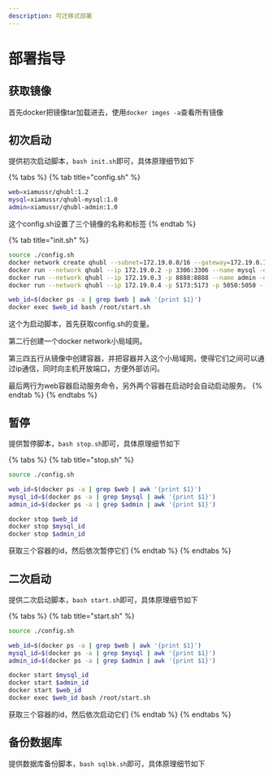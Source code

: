 ```yaml
---
description: 可迁移式部署
---
```


# 部署指导

## 获取镜像

首先docker把镜像tar加载进去，使用`docker imges -a`查看所有镜像

## 初次启动

提供初次启动脚本，`bash init.sh`即可，具体原理细节如下

{% tabs %}
{% tab title="config.sh" %}
```sh
web=xiamussr/qhubl:1.2
mysql=xiamussr/qhubl-mysql:1.0
admin=xiamussr/qhubl-admin:1.0
```

这个config.sh设置了三个镜像的名称和标签&#x20;
{% endtab %}

{% tab title="init.sh" %}
```sh
source ./config.sh
docker network create qhubl --subnet=172.19.0.0/16 --gateway=172.19.0.1
docker run --network qhubl --ip 172.19.0.2 -p 3306:3306 --name mysql -d --restart=always -v /auroras/mysql/log:/var/log/mysql -v /auroras/mysql/data:/var/lib/mysql -v /auroras/mysql/conf:/etc/mysql/conf.d  -e MYSQL_ROOT_PASSWORD=Aa4115252397 $mysql
docker run --network qhubl --ip 172.19.0.3 -p 8888:8888 --name admin -d $admin
docker run --network qhubl --ip 172.19.0.4 -p 5173:5173 -p 5050:5050 --name web -itd $web

web_id=$(docker ps -a | grep $web | awk '{print $1}')
docker exec $web_id bash /root/start.sh
```

这个为启动脚本，首先获取config.sh的变量。

第二行创建一个docker network小局域网。

第三四五行从镜像中创建容器，并把容器并入这个小局域网，使得它们之间可以通过ip通信，同时向主机开放端口，方便外部访问。

最后两行为web容器启动服务命令，另外两个容器在启动时会自动启动服务。
{% endtab %}
{% endtabs %}

## 暂停

提供暂停脚本，`bash stop.sh`即可，具体原理细节如下

{% tabs %}
{% tab title="stop.sh" %}
```sh
source ./config.sh

web_id=$(docker ps -a | grep $web | awk '{print $1}')
mysql_id=$(docker ps -a | grep $mysql | awk '{print $1}')
admin_id=$(docker ps -a | grep $admin | awk '{print $1}')

docker stop $web_id
docker stop $mysql_id
docker stop $admin_id
```

获取三个容器的id，然后依次暂停它们
{% endtab %}
{% endtabs %}

## 二次启动

提供二次启动脚本，`bash start.sh`即可，具体原理细节如下

{% tabs %}
{% tab title="start.sh" %}
```sh
source ./config.sh

web_id=$(docker ps -a | grep $web | awk '{print $1}')
mysql_id=$(docker ps -a | grep $mysql | awk '{print $1}')
admin_id=$(docker ps -a | grep $admin | awk '{print $1}')

docker start $mysql_id
docker start $admin_id
docker start $web_id
docker exec $web_id bash /root/start.sh
```

获取三个容器的id，然后依次启动它们
{% endtab %}
{% endtabs %}

## 备份数据库

提供数据库备份脚本，`bash sqlbk.sh`即可，具体原理细节如下
